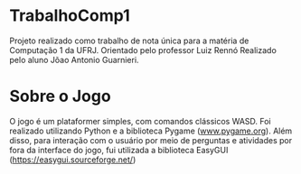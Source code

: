 # TrabalhoComp1

Projeto realizado como trabalho de nota única para a matéria de Computação 1 da UFRJ. 
Orientado pelo professor Luiz Rennó
Realizado pelo aluno Jõao Antonio Guarnieri.

# Sobre o Jogo

O jogo é um plataformer simples, com comandos clássicos WASD. Foi realizado utilizando Python e a biblioteca Pygame (www.pygame.org). Além disso, para interação com o usuário por meio de perguntas e atividades por fora da interface do jogo, fui utilizada a biblioteca EasyGUI (https://easygui.sourceforge.net/)

